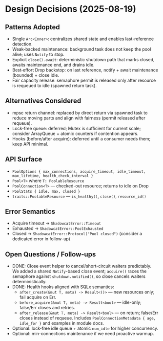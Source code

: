 # Design Decisions (2025-08-19)

## Patterns Adopted
- Single `Arc<Inner>`: centralizes shared state and enables last-reference detection.
- Weak-backed maintenance: background task does not keep the pool alive; uses `Notify` to stop.
- Explicit `close().await`: deterministic shutdown path that marks closed, awaits maintenance end, and drains idle.
- Best‑effort Drop backstop: on last reference, notify + await maintenance (bounded) + close idle.
- Fair capacity release: semaphore permit is released only after resource is requeued to idle (spawned return task).

## Alternatives Considered
- mpsc return channel: replaced by direct return via spawned task to reduce moving parts and align with fairness (permit released after requeue).
- Lock-free queue: deferred; Mutex<VecDeque> is sufficient for current scale; consider ArrayQueue + atomic counters if contention appears.
- Hooks (before/after acquire): deferred until a consumer needs them; keep API minimal.

## API Surface
- `PoolOptions { max_connections, acquire_timeout, idle_timeout, max_lifetime, health_check_interval }`
- `Pool<T>` where `T: PoolableResource`
- `PoolConnection<T>` — checked-out resource; returns to idle on Drop
- `PoolStats { idle, max, closed }`
- `traits::PoolableResource` — `is_healthy()`, `close()`, `resource_id()`

## Error Semantics
- Acquire timeout → `ShadowcatError::Timeout`
- Exhausted → `ShadowcatError::PoolExhausted`
- Closed → `ShadowcatError::Protocol("Pool closed")` (consider a dedicated error in follow-up)

## Open Questions / Follow-ups
- DONE: Close event helper to cancel/short-circuit waiters predictably. We
  added a shared `Notify`-based close event; `acquire()` races the semaphore
  against `shutdown.notified()`, so close cancels waiters deterministically.
- DONE: Health hooks aligned with SQLx semantics:
  - `after_create(&mut T, meta) -> Result<()>` — new resources only; fail acquire on Err.
  - `before_acquire(&mut T, meta) -> Result<bool>` — idle-only; false/Err closes and retries.
  - `after_release(&mut T, meta) -> Result<bool>` — on return; false/Err closes instead of requeue.
  Includes `PoolConnectionMetadata { age, idle_for }` and examples in module docs.
- Optional: lock-free idle queue + atomic `num_idle` for higher concurrency.
- Optional: min-connections maintenance if we need proactive warmup.
